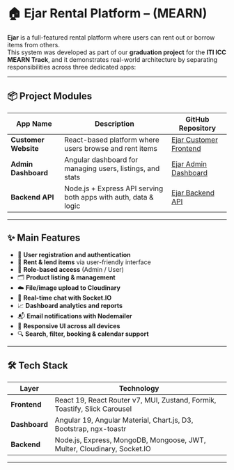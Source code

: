 # 🏠 Ejar Rental Platform – (MEARN)

**Ejar** is a full-featured rental platform where users can rent out or borrow items from others.  
This system was developed as part of our **graduation project** for the **ITI ICC MEARN Track**, and it demonstrates real-world architecture by separating responsibilities across three dedicated apps:

---

## 📦 Project Modules

| App Name           | Description                                                  | GitHub Repository                                              |
|--------------------|--------------------------------------------------------------|----------------------------------------------------------------|
| **Customer Website** | React-based platform where users browse and rent items         | [Ejar Customer Frontend](https://github.com/MohamedAhIsmail/ejar-rental-platform-react) |
| **Admin Dashboard**  | Angular dashboard for managing users, listings, and stats      | [Ejar Admin Dashboard](https://github.com/MohamedAhIsmail/ejar-rental-dashboard-angular)          |
| **Backend API**      | Node.js + Express API serving both apps with auth, data & logic | [Ejar Backend API](https://github.com/MohamedAhIsmail/ejar-rental-platform-node)               |


---

## ✨ Main Features

- 🧾 **User registration and authentication**
- 🛒 **Rent & lend items** via user-friendly interface
- 🔐 **Role-based access** (Admin / User)
- 🗂 **Product listing & management**
- ☁️ **File/image upload to Cloudinary**
- 💬 **Real-time chat with Socket.IO**
- 📈 **Dashboard analytics and reports**
- 📬 **Email notifications with Nodemailer**
- 📱 **Responsive UI across all devices**
- 🔍 **Search, filter, booking & calendar support**

---

## 🛠 Tech Stack

| Layer         | Technology                                                                  |
|---------------|-----------------------------------------------------------------------------|
| **Frontend**  | React 19, React Router v7, MUI, Zustand, Formik, Toastify, Slick Carousel   |
| **Dashboard** | Angular 19, Angular Material, Chart.js, D3, Bootstrap, ngx-toastr           |
| **Backend**   | Node.js, Express, MongoDB, Mongoose, JWT, Multer, Cloudinary, Socket.IO     |

---